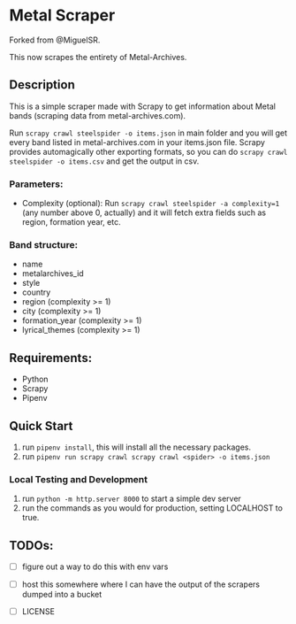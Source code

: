 # Metal Scraper

Forked from @MiguelSR.

This now scrapes the entirety of Metal-Archives.

## Description

This is a simple scraper made with Scrapy to get information about Metal bands (scraping data from metal-archives.com).

Run `scrapy crawl steelspider -o items.json` in main folder and you will get every band listed in metal-archives.com in your items.json file.
Scrapy provides automagically other exporting formats, so you can do `scrapy crawl steelspider -o items.csv` and get the output in csv.

### Parameters:

* Complexity (optional): Run `scrapy crawl steelspider -a complexity=1` (any number above 0, actually) and it will fetch extra fields such as region, formation year, etc.

### Band structure:

* name
* metalarchives_id
* style
* country
* region (complexity >= 1)
* city (complexity >= 1)
* formation_year (complexity >= 1)
* lyrical_themes (complexity >= 1)

## Requirements:

* Python
* Scrapy
* Pipenv

## Quick Start

1. run `pipenv install`, this will install all the necessary packages. 
2. run `pipenv run scrapy crawl scrapy crawl <spider> -o items.json` 

### Local Testing and Development
1. run `python -m http.server 8000` to start a simple dev server
2. run the commands as you would for production, setting LOCALHOST to true.

## TODOs:
- [ ] figure out a way to do this with env vars
- [ ] host this somewhere where I can have the output of the scrapers dumped into a bucket
- [ ] LICENSE

